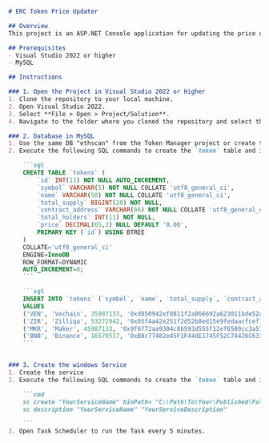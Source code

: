 ```markdown
# ERC Token Price Updater

## Overview
This project is an ASP.NET Console application for updating the price of ERC tokens

## Prerequisites
- Visual Studio 2022 or higher
- MySQL

## Instructions

### 1. Open the Project in Visual Studio 2022 or Higher
1. Clone the repository to your local machine.
2. Open Visual Studio 2022.
3. Select **File > Open > Project/Solution**.
4. Navigate to the folder where you cloned the repository and select the solution file (.sln).

### 2. Database in MySQL
1. Use the same DB "ethscan" from the Token Manager project or create the table and seed
2. Execute the following SQL commands to create the `token` table and insert sample data:

    ```sql
    CREATE TABLE `tokens` (
        `id` INT(11) NOT NULL AUTO_INCREMENT,
        `symbol` VARCHAR(5) NOT NULL COLLATE 'utf8_general_ci',
        `name` VARCHAR(50) NOT NULL COLLATE 'utf8_general_ci',
        `total_supply` BIGINT(20) NOT NULL,
        `contract_address` VARCHAR(66) NOT NULL COLLATE 'utf8_general_ci',
        `total_holders` INT(11) NOT NULL,
        `price` DECIMAL(65,2) NULL DEFAULT '0.00',
        PRIMARY KEY (`id`) USING BTREE
    )
    COLLATE='utf8_general_ci'
    ENGINE=InnoDB
    ROW_FORMAT=DYNAMIC
    AUTO_INCREMENT=8;
    ```

    ```sql
    INSERT INTO `tokens` (`symbol`, `name`, `total_supply`, `contract_address`, `total_holders`, `price`) 
    VALUES 
    ('VEN', 'Vechain', 35987133, '0xd850942ef8811f2a866692a623011bde52a462c1', 65, 0.00),
    ('ZIR', 'Zilliqa', 53272942, '0x05f4a42e251f2d52b8ed15e9fedaacfcef1fad27', 54, 0.00),
    ('MKR', 'Maker', 45987133, '0x9f8f72aa9304c8b593d555f12ef6589cc3a579a2', 567, 0.00),
    ('BNB', 'Binance', 16579517, '0xB8c77482e45F1F44dE1745F52C74426C631bDD52', 4234234, 0.00);
    ```


### 3. Create the windows Service
1. Create the service
2. Execute the following SQL commands to create the `token` table and insert sample data:

    ```cmd
	sc create "YourServiceName" binPath= "C:\Path\To\Your\Published\Folder\YourApp.exe" DisplayName= "Your Service Display Name" start= auto
	sc description "YourServiceName" "YourServiceDescription"

    ```
3. Open Task Scheduler to run the Task every 5 minutes.
